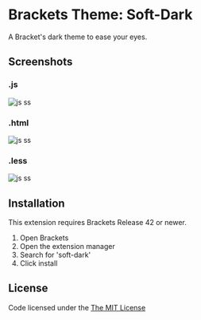 Brackets Theme: Soft-Dark
=========

A Bracket's dark theme to ease your eyes.

## Screenshots ##

### .js ###
![js ss](https://raw.githubusercontent.com/ruiafonsopereira/Soft-Dark/master/ss_js.png?raw=true "js")

### .html ###
![js ss](https://raw.githubusercontent.com/ruiafonsopereira/Soft-Dark/master/ss_html.png?raw=true "html")

### .less ###
![js ss](https://raw.githubusercontent.com/ruiafonsopereira/Soft-Dark/master/ss_less.png?raw=true "less")

## Installation ##
This extension requires Brackets Release 42 or newer.

1. Open Brackets
2. Open the extension manager
3. Search for 'soft-dark'
4. Click install

## License ##
Code licensed under the [The MIT License](https://github.com/ruiafonsopereira/Soft-Dark/blob/master/LICENSE)
